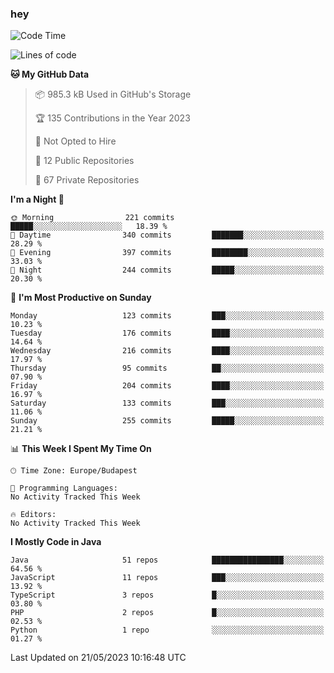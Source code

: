 ### hey

<!--START_SECTION:waka-->
![Code Time](http://img.shields.io/badge/Code%20Time-884%20hrs%2054%20mins-blue)

![Lines of code](https://img.shields.io/badge/From%20Hello%20World%20I%27ve%20Written-966.1%20thousand%20lines%20of%20code-blue)

**🐱 My GitHub Data** 

> 📦 985.3 kB Used in GitHub's Storage 
 > 
> 🏆 135 Contributions in the Year 2023
 > 
> 🚫 Not Opted to Hire
 > 
> 📜 12 Public Repositories 
 > 
> 🔑 67 Private Repositories 
 > 
**I'm a Night 🦉** 

```text
🌞 Morning                221 commits         █████░░░░░░░░░░░░░░░░░░░░   18.39 % 
🌆 Daytime                340 commits         ███████░░░░░░░░░░░░░░░░░░   28.29 % 
🌃 Evening                397 commits         ████████░░░░░░░░░░░░░░░░░   33.03 % 
🌙 Night                  244 commits         █████░░░░░░░░░░░░░░░░░░░░   20.30 % 
```
📅 **I'm Most Productive on Sunday** 

```text
Monday                   123 commits         ███░░░░░░░░░░░░░░░░░░░░░░   10.23 % 
Tuesday                  176 commits         ████░░░░░░░░░░░░░░░░░░░░░   14.64 % 
Wednesday                216 commits         ████░░░░░░░░░░░░░░░░░░░░░   17.97 % 
Thursday                 95 commits          ██░░░░░░░░░░░░░░░░░░░░░░░   07.90 % 
Friday                   204 commits         ████░░░░░░░░░░░░░░░░░░░░░   16.97 % 
Saturday                 133 commits         ███░░░░░░░░░░░░░░░░░░░░░░   11.06 % 
Sunday                   255 commits         █████░░░░░░░░░░░░░░░░░░░░   21.21 % 
```


📊 **This Week I Spent My Time On** 

```text
🕑︎ Time Zone: Europe/Budapest

💬 Programming Languages: 
No Activity Tracked This Week

🔥 Editors: 
No Activity Tracked This Week
```

**I Mostly Code in Java** 

```text
Java                     51 repos            ████████████████░░░░░░░░░   64.56 % 
JavaScript               11 repos            ███░░░░░░░░░░░░░░░░░░░░░░   13.92 % 
TypeScript               3 repos             █░░░░░░░░░░░░░░░░░░░░░░░░   03.80 % 
PHP                      2 repos             █░░░░░░░░░░░░░░░░░░░░░░░░   02.53 % 
Python                   1 repo              ░░░░░░░░░░░░░░░░░░░░░░░░░   01.27 % 
```




 Last Updated on 21/05/2023 10:16:48 UTC
<!--END_SECTION:waka-->
